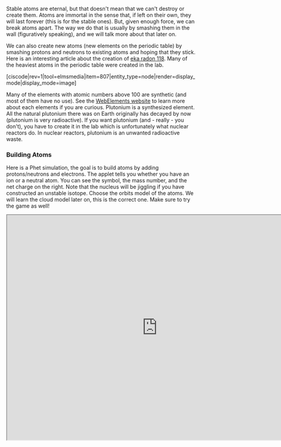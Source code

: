 Stable atoms are eternal, but that doesn't mean that we can't destroy or create them. Atoms are immortal in the sense that, if left on their own, they will last forever (this is for the stable ones). But, given enough force, we can break atoms apart. The way we do that is usually by smashing them in the wall (figuratively speaking), and we will talk more about that later on.

We can also create new atoms (new elements on the periodic table) by smashing protons and neutrons to existing atoms and hoping that they stick. Here is an interesting article about the creation of [eka radon 118](http://www.washingtonpost.com/wp-dyn/content/article/2006/10/16/AR2006101601083_pf.html). Many of the heaviest atoms in the periodic table were created in the lab.

[ciscode|rev=1|tool=elmsmedia|item=807|entity_type=node|render=display_mode|display_mode=image]

Many of the elements with atomic numbers above 100 are synthetic (and most of them have no use). See the [WebElements website](http://www.webelements.com/) to learn more about each elements if you are curious. Plutonium is a synthesized element. All the natural plutonium there was on Earth originally has decayed by now (plutonium is very radioactive). If you want plutonium (and - really - you don't), you have to create it in the lab which is unfortunately what nuclear reactors do. In nuclear reactors, plutonium is an unwanted radioactive waste.

### Building Atoms

Here is a Phet simulation, the goal is to build atoms by adding protons/neutrons and electrons. The applet tells you whether you have an ion or a neutral atom. You can see the symbol, the mass number, and the net charge on the right. Note that the nucleus will be jiggling if you have constructed an unstable isotope. Choose the orbits model of the atoms. We will learn the cloud model later on, this is the correct one. Make sure to try the game as well!

<iframe src="https://phet.colorado.edu/sims/html/build-an-atom/latest/build-an-atom_en.html" width="800" height="600" scrolling="no" allowfullscreen></iframe>
